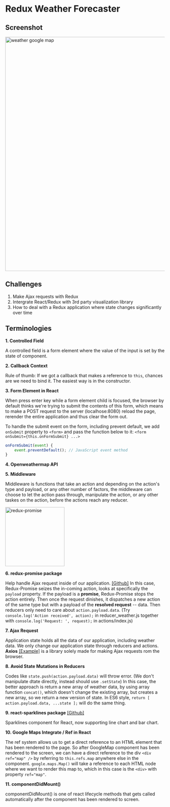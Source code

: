# Redux Weather Forecaster

## Screenshot

<img width="741" alt="weather google map" src="https://user-images.githubusercontent.com/20265633/35827149-ed8f1e6a-0a88-11e8-9938-1e57d491e984.png">

## Challenges

1. Make Ajax requests with Redux
2. Intergrate React/Redux with 3rd party visualization library
3. How to deal with a Redux application where state changes significantly over time

## Terminologies

**1. Controlled Field**

A controlled field is a form element where the value of the input is set by the state of component.

**2. Callback Context**

Rule of thumb: If we got a callback that makes a reference to `this`, chances are we need to bind it. The easiest way is in the constructor.

**3. Form Element in React**

When press enter key while a form element child is focused, the browser by default thinks we're trying to submit the contents of this form, which means to make a POST request to the server (localhose:8080) reload the page, rerender the entire application and thus clear the form out. 

To handle the submit event on the form, including prevent default, we add `onSubmit` property to `<form>` and pass the function below to it: `<form onSubmit={this.onFormSubmit} ...>`

```javascript
onFormSubmit(event) {
	event.preventDefault();	// JavaScript event method
}
```

**4. Openweathermap API**

**5. Middleware**

Middleware is functions that take an action and depending on the action's type and payload, or any other number of factors, the middleware can choose to let the action pass through, manipulate the action, or any other taskes on the action, before the actions reach any reducer.

<img width="187" alt="redux-promise" src="https://user-images.githubusercontent.com/20265633/35813109-bcc11842-0a60-11e8-9f7c-ceca00f1dc2a.PNG">

**6. redux-promise package**

Help handle Ajax request inside of our application. [[Github]](https://github.com/acdlite/redux-promise) In this case, Redux-Promise seizes the in-coming action, looks at specifically the `payload` property. If the payload is a **promise**, Redux-Promise stops the action entirely. Then once the request dinishes, it dispatches a new action of the same type but with a payload of the **resolved request** -- data. Then reducers only need to care about `action.payload.data`. (Try `console.log('Action received', action);` in reducer_weather.js together with `console.log('Request: ', request);` in actions/index.js)

**7. Ajax Request**

Application state holds all the data of our application, including weather data. We only change our application state through reducers and actions. **Axios** [[Example]](https://github.com/axios/axios#example) is a library solely made for making Ajax requests rom the browser. 

**8. Avoid State Mutations in Reducers**

Codes like `state.push(action.payload.data)` will throw error. (We don't manipulate dtate directly, instead should use `.setState`) In this case, the better approach is return a new array of weather data, by using array function `concat()`, which doesn't change the existing array, but creates a new array, so we return a new version of state. In ES6 style, `return [ action.payload.data, ...state ];` will do the same thing.

**9. react-sparklines package** [[Github]](https://github.com/borisyankov/react-sparklines)

Sparklines component for React, now supporting line chart and bar chart.

**10. Google Maps Integrate / Ref in React**

The ref system allows us to get a direct reference to an HTML element that has been rendered to the page. So after GoogleMap component has been rendered to the screen, we can have a direct reference to the div `<div ref="map" />` by referring to `this.refs.map` anywhere else in the component. `google.maps.Map()` will take a reference to each HTML node where we want to render this map to, which in this case is the `<div>` with property `ref="map"`.

**11. componentDidMount()**

componentDidMount() is one of react lifecycle methods that gets called automatically after the component has been rendered to screen.

